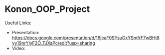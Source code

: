 # Konon_OOP_Project

Useful Links:
- Presentation:
https://docs.google.com/presentation/d/16jeaF0SYsuGxYSmfrF7wBHt8yy19nrYlyF2O_TJXaPc/edit?usp=sharing
- Video:
